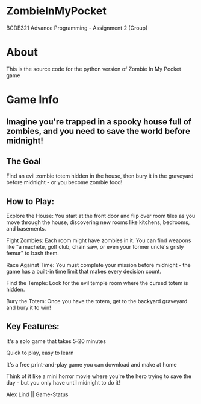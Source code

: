 # ZombieInMyPocket
BCDE321 Advance Programming - Assignment 2 (Group)

# About
This is the source code for the python version of Zombie In My Pocket game

# Game Info

## Imagine you're trapped in a spooky house full of zombies, and you need to save the world before midnight!

## The Goal
Find an evil zombie totem hidden in the house, then bury it in the graveyard before midnight - or you become zombie food!

## How to Play:

Explore the House: You start at the front door and flip over room tiles as you move through the house, discovering new rooms like kitchens, bedrooms, and basements.

Fight Zombies: Each room might have zombies in it. You can find weapons like "a machete, golf club, chain saw, or even your former uncle's grisly femur" to bash them.

Race Against Time: You must complete your mission before midnight - the game has a built-in time limit that makes every decision count.

Find the Temple: Look for the evil temple room where the cursed totem is hidden.

Bury the Totem: Once you have the totem, get to the backyard graveyard and bury it to win!

## Key Features:

It's a solo game that takes 5-20 minutes

Quick to play, easy to learn

It's a free print-and-play game you can download and make at home

Think of it like a mini horror movie where you're the hero trying to save the day - but you only have until midnight to do it!


Alex Lind || Game-Status 
